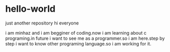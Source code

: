# hello-world
just another repository
hi everyone

i am minhaz and i am begginer of coding.now i am learning about c programing.in future i want to see me as a programmer.so i am here.step by step i want to know other programing language.so i am working for it.
